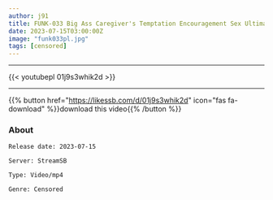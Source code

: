 ```yaml
---
author: j91
title: FUNK-033 Big Ass Caregiver's Temptation Encouragement Sex Ultimate Teasing And Intense Stakeout Sloppy Cock Ejaculation Mega Erection
date: 2023-07-15T03:00:00Z
image: "funk033pl.jpg"
tags: [censored]
---
```

___

{{< youtubepl 01j9s3whik2d >}}
___

{{% button href="https://likessb.com/d/01j9s3whik2d" icon="fas fa-download" %}}download this video{{% /button %}}
### About

`Release date: 2023-07-15`

`Server: StreamSB`

`Type: Video/mp4`

`Genre:	Censored`